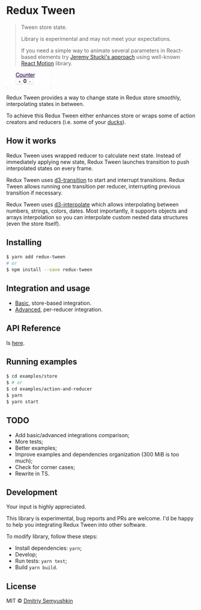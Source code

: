 # Redux Tween

> Tween store state.
>
> Library is experimental and may not meet your expectations.
>
> If you need a simple way to animate several parameters in React-based elements try [Jeremy Stucki's approach](https://bl.ocks.org/herrstucki/27dc76b6f8411b4725bb) using well-known [React Motion](https://github.com/chenglou/react-motion) library.

<img src="https://raw.githubusercontent.com/devgru/redux-tween/master/counter.gif" alt="Counter Demo" width="120">

Redux Tween provides a way to change state in Redux store smoothly, interpolating states in between.

To achieve this Redux Tween either enhances store or wraps some of action creators and reducers (i.e. some of your [ducks](https://github.com/erikras/ducks-modular-redux)).

## How it works

Redux Tween uses wrapped reducer to calculate next state. Instead of immediately applying new state, Redux Tween launches transition to push interpolated states on every frame.

Redux Tween uses [d3-transition](https://github.com/d3/d3-transition) to start and interrupt transitions. Redux Tween allows running one transition per reducer, interrupting previous transition if necessary.

Redux Tween uses [d3-interpolate](https://github.com/d3/d3-interpolate) which allows interpolating between numbers, strings, colors, dates. Most importantly, it supports objects and arrays interpolation so you can interpolate custom nested data structures (even the store itself).

## Installing

```sh
$ yarn add redux-tween
# or
$ npm install --save redux-tween
```

## Integration and usage

- [Basic](./docs/BASIC.md), store-based integration.
- [Advanced](./docs/ADVANCED.md), per-reducer integration.

## API Reference

Is [here](./docs/API.md).

## Running examples

```sh
$ cd examples/store
$ # or
$ cd examples/action-and-reducer
$ yarn
$ yarn start
```

## TODO

- Add basic/advanced integrations comparison;
- More tests;
- Better examples;
- Improve examples and dependencies organization (300 MiB is too much);
- Check for corner cases;
- Rewrite in TS.

## Development

Your input is highly appreciated.

This library is experimental, bug reports and PRs are welcome. I'd be happy to help you integrating Redux Tween into other software.

To modify library, follow these steps:

* Install dependencies: `yarn`;
* Develop;
* Run tests: `yarn test`;
* Build `yarn build`.

## License

MIT © [Dmitriy Semyushkin](https://devg.ru)
